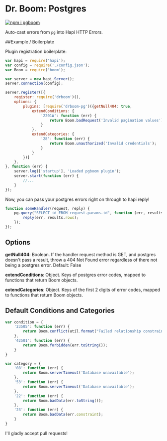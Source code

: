 # Dr. Boom: Postgres

[![npm i pgboom](https://nodei.co/npm/pgboom.png)](https://www.npmjs.com/package/pgboom)

Auto-cast errors from `pg` into Hapi HTTP Errors.

##Example / Boilerplate

Plugin registration boilerplate:

```javascript
var hapi = require('hapi');
var config = require('./config.json');
var Boom = require('boom');

var server = new hapi.Server();
server.connection(config);

server.register([{
    register: require('drboom')(), 
    options: {
        plugins: [require('drboom-pg')({getNull404: true,
            extendConditions: {
                '2201W': function (err) {
                    return Boom.badRequest('Invalid pagination values');
                }
            },
            extendCategories: {
                '28': function (err) {
                    return Boom.unauthorized('Invalid credentials');
                }
            }
        })]
    },
}, function (err) {
    server.log(['startup'], 'Loaded pgboom plugin');
    server.start(function (err) {
        //...
    }
});
```

Now, you can pass your postgres errors right on through to hapi reply!

```javascript
function someHandler(request, reply) {
    pg.query("SELECT id FROM request.params.id", function (err, results) {
        reply(err, results.rows);
    });
});
```

## Options

__getNull404__: Boolean. If the handler request method is GET, and postgres doesn't pass a result, throw a 404 Not Found error regardless of there not being a postgres error. Default: False

__extendConditions__: Object. Keys of postgres error codes, mapped to functions that return Boom objects.

__extendCategories__: Object. Keys of the first 2 digits of error codes, mapped to functions that return Boom objects.

## Default Conditions and Categories

```javascript
var condition = {
    '23505': function (err) {
        return Boom.conflict(util.format("Failed relationship constraint: %s", err.constraint));
    }, 
    '42501': function (err) {
        return Boom.forbidden(err.toString());
    }
}

var category = {
    '08': function (err) {
        return Boom.serverTimeout('Database unavailable');
    },
    '53': function (err) {
        return Boom.serverTimeout('Database unavailable');
    },
    '22': function (err) {
        return Boom.badData(err.toString());
    },
    '23': function (err) {
        return Boom.badData(err.constraint);
    }
}
```

I'll gladly accept pull requests!
